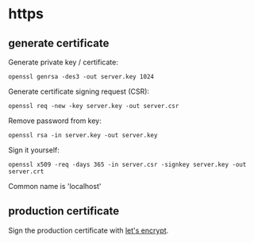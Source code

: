 # https
## generate certificate
Generate private key / certificate:

    openssl genrsa -des3 -out server.key 1024
   
Generate certificate signing request (CSR):

    openssl req -new -key server.key -out server.csr

Remove password from key:

    openssl rsa -in server.key -out server.key
    
Sign it yourself:

    openssl x509 -req -days 365 -in server.csr -signkey server.key -out server.crt

Common name is 'localhost'

## production certificate
Sign the production certificate with [let's encrypt](https://letsencrypt.org/).